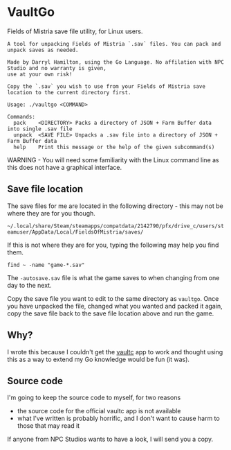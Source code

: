 # VaultGo
Fields of Mistria save file utility, for Linux users.

```
A tool for unpacking Fields of Mistria `.sav` files. You can pack and unpack saves as needed.

Made by Darryl Hamilton, using the Go Language. No affilation with NPC Studio and no warranty is given,
use at your own risk!

Copy the `.sav` you wish to use from your Fields of Mistria save location to the current directory first.

Usage: ./vaultgo <COMMAND>

Commands:
  pack    <DIRECTORY> Packs a directory of JSON + Farm Buffer data into single .sav file
  unpack  <SAVE FILE> Unpacks a .sav file into a directory of JSON + Farm Buffer data
  help    Print this message or the help of the given subcommand(s)
```

WARNING - You will need some familiarity with the Linux command line as this does not have a graphical interface.

## Save file location
The save files for me are located in the following directory - this may not be where they are for you though.

`~/.local/share/Steam/steamapps/compatdata/2142790/pfx/drive_c/users/steamuser/AppData/Local/FieldsOfMistria/saves/`

If this is not where they are for you, typing the following may help you find them.

`find ~ -name "game-*.sav"`

The `-autosave.sav` file is what the game saves to when changing from one day to the next.

Copy the save file you want to edit to the same directory as `vaultgo`. Once you have unpacked the file, changed what you wanted and packed it again, copy the save file back to the save file location above and run the game.

## Why?

I wrote this because I couldn't get the [vaultc](https://github.com/NPC-Studio/vaultc) app to work and thought using this as a way to extend my Go
knowledge would be fun (it was).

## Source code

I'm going to keep the source code to myself, for two reasons
 - the source code for the official vaultc app is not available
 - what I've written is probably horrific, and I don't want to cause harm to those that may read it

If anyone from NPC Studios wants to have a look, I will send you a copy.
